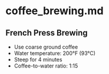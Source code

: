 # coffee_brewing.md
## French Press Brewing
- Use coarse ground coffee
- Water temperature: 200°F (93°C)
- Steep for 4 minutes
- Coffee-to-water ratio: 1:15
